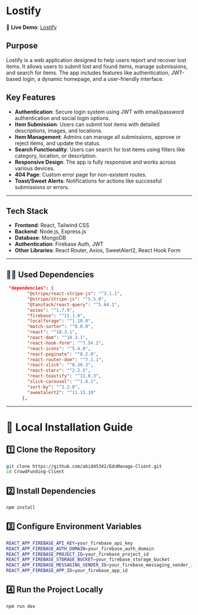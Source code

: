 # Lostify
🚀 **Live Demo**: [Lostify](https://lositfy.web.app) 
## Purpose
Lostify is a web application designed to help users report and recover lost items. It allows users to submit lost and found items, manage submissions, and search for items. The app includes features like authentication, JWT-based login, a dynamic homepage, and a user-friendly interface.



## Key Features
- **Authentication**: Secure login system using JWT with email/password authentication and social login options.
- **Item Submission**: Users can submit lost items with detailed descriptions, images, and locations.
- **Item Management**: Admins can manage all submissions, approve or reject items, and update the status.
- **Search Functionality**: Users can search for lost items using filters like category, location, or description.
- **Responsive Design**: The app is fully responsive and works across various devices.
- **404 Page**: Custom error page for non-existent routes.
- **Toast/Sweet Alerts**: Notifications for actions like successful submissions or errors.
  
---

## Tech Stack
- **Frontend**: React, Tailwind CSS
- **Backend**: Node.js, Express.js
- **Database**: MongoDB
- **Authentication**: Firebase Auth, JWT
- **Other Libraries**: React Router, Axios, SweetAlert2, React Hook Form

---
## 🧑‍💻 Used Dependencies 
```json
 "dependencies": {
        "@stripe/react-stripe-js": "^3.1.1",
        "@stripe/stripe-js": "^5.5.0",
        "@tanstack/react-query": "^5.64.1",
        "axios": "^1.7.9",
        "firebase": "^11.1.0",
        "localforage": "^1.10.0",
        "match-sorter": "^8.0.0",
        "react": "^18.3.1",
        "react-dom": "^18.3.1",
        "react-hook-form": "^7.54.2",
        "react-icons": "^5.4.0",
        "react-paginate": "^8.2.0",
        "react-router-dom": "^7.1.1",
        "react-slick": "^0.30.3",
        "react-stars": "^2.2.5",
        "react-toastify": "^11.0.3",
        "slick-carousel": "^1.8.1",
        "sort-by": "^1.2.0",
        "sweetalert2": "^11.15.10"
      },
```
---





# 🚀 Local Installation Guide

## **1️⃣ Clone the Repository**  
```sh
git clone https://github.com/abid45342/EduManage-Client.git
cd CrowdFunding-Client 
```
## **2️⃣ Install Dependencies**
```sh
npm install
```
## **3️⃣ Configure Environment Variables**
```sh
REACT_APP_FIREBASE_API_KEY=your_firebase_api_key
REACT_APP_FIREBASE_AUTH_DOMAIN=your_firebase_auth_domain
REACT_APP_FIREBASE_PROJECT_ID=your_firebase_project_id
REACT_APP_FIREBASE_STORAGE_BUCKET=your_firebase_storage_bucket
REACT_APP_FIREBASE_MESSAGING_SENDER_ID=your_firebase_messaging_sender_id
REACT_APP_FIREBASE_APP_ID=your_firebase_app_id
```
## **4️⃣ Run the Project Locally**
```sh
npm run dev
```









